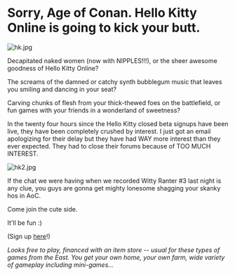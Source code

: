 # Sorry, Age of Conan. Hello Kitty Online is going to kick your butt.

![hk.jpg](http://westkarana.com/wp-content/uploads/2008/02/hk.jpg)

Decapitated naked women (now with NIPPLES!!!), or the sheer awesome goodness of Hello Kitty Online?

The screams of the damned or catchy synth bubblegum music that leaves you smiling and dancing in your seat?

Carving chunks of flesh from your thick-thewed foes on the battlefield, or fun games with your friends in a wonderland of sweetness?

In the twenty four hours since the Hello Kitty closed beta signups have been live, they have been completely crushed by interest. I just got an email apologizing for their delay but they have had WAY more interest than they ever expected. They had to close their forums because of TOO MUCH INTEREST.

![hk2.jpg](http://westkarana.com/wp-content/uploads/2008/02/hk2.jpg)

If the chat we were having when we recorded Witty Ranter #3 last night is any clue, you guys are gonna get mighty lonesome shagging your skanky hos in AoC.

Come join the cute side.

It'll be fun :)

(Sign up [here](http://www.hellokittyonline.com/)!)

*Looks free to play, financed with an item store -- usual for these types of games from the East. You get your own home, your own farm, wide variety of gameplay including mini-games...*




